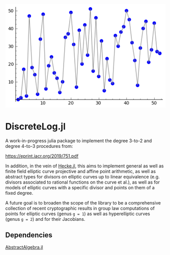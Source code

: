<p align="center">
    <img src="./docs/src/assets/logo.png" alt="DiscreteLog.jl" />
    </p>

# DiscreteLog.jl

A work-in-progress julia package to implement the degree 3-to-2 and 
degree 4-to-3 procedures from:

https://eprint.iacr.org/2019/751.pdf

In addition, in the vein of [Hecke.jl](https://github.com/thofma/Hecke.jl), 
this aims to implement general as well as finite field 
elliptic curve projective and affine point arithmetic, as well as 
abstract types for divisors on elliptic curves up to linear equivalence (e.g. 
divisors associated to rational functions on the curve et al.), as well as 
for models of elliptic curves with a specific divisor and points on them of a 
fixed degree.

A future goal is to broaden the scope of the library to be a comprehensive 
collection of recent cryptographic results in group law computations of points
for elliptic curves (genus `g = 1`) as well as hyperelliptic curves (genus `g = 2`)
and for their Jacobians.

## Dependencies
[AbstractAlgebra.jl](https://github.com/wbhart/AbstractAlgebra.jl)
